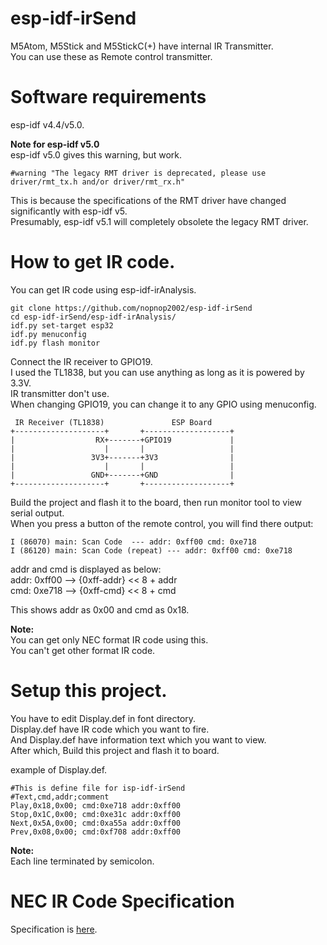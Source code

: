 # esp-idf-irSend
M5Atom, M5Stick and M5StickC(+) have internal IR Transmitter.   
You can use these as Remote control transmitter.   

# Software requirements
esp-idf v4.4/v5.0.   

__Note for esp-idf v5.0__   
esp-idf v5.0 gives this warning, but work.   

```
#warning "The legacy RMT driver is deprecated, please use driver/rmt_tx.h and/or driver/rmt_rx.h"
```
This is because the specifications of the RMT driver have changed significantly with esp-idf v5.   
Presumably, esp-idf v5.1 will completely obsolete the legacy RMT driver.   


# How to get IR code.
You can get IR code using esp-idf-irAnalysis.   

```
git clone https://github.com/nopnop2002/esp-idf-irSend
cd esp-idf-irSend/esp-idf-irAnalysis/
idf.py set-target esp32
idf.py menuconfig
idf.py flash monitor
```

Connect the IR receiver to GPIO19.   
I used the TL1838, but you can use anything as long as it is powered by 3.3V.   
IR transmitter don't use.   
When changing GPIO19, you can change it to any GPIO using menuconfig.   

```
 IR Receiver (TL1838)               ESP Board
+--------------------+       +-------------------+
|                  RX+-------+GPIO19             |
|                    |       |                   |
|                 3V3+-------+3V3                |
|                    |       |                   |
|                 GND+-------+GND                |
+--------------------+       +-------------------+
```

Build the project and flash it to the board, then run monitor tool to view serial output.   
When you press a button of the remote control, you will find there output:   
```
I (86070) main: Scan Code  --- addr: 0xff00 cmd: 0xe718
I (86120) main: Scan Code (repeat) --- addr: 0xff00 cmd: 0xe718
```
addr and cmd is displayed as below:   
addr: 0xff00 --> {0xff-addr} << 8 + addr   
cmd: 0xe718 --> {0xff-cmd} << 8 + cmd   

This shows addr as 0x00 and cmd as 0x18.

**Note:**   
You can get only NEC format IR code using this.   
You can't get other format IR code.   


# Setup this project.
You have to edit Display.def in font directory.   
Display.def have IR code which you want to fire.   
And Display.def have information text which you want to view.   
After which, Build this project and flash it to board.   

example of Display.def.   
```
#This is define file for isp-idf-irSend
#Text,cmd,addr;comment
Play,0x18,0x00; cmd:0xe718 addr:0xff00
Stop,0x1C,0x00; cmd:0xe31c addr:0xff00
Next,0x5A,0x00; cmd:0xa55a addr:0xff00
Prev,0x08,0x00; cmd:0xf708 addr:0xff00
```

**Note:**   
Each line terminated by semicolon.


# NEC IR Code Specification
Specification is [here](https://user-images.githubusercontent.com/6020549/59671633-f7fd4b80-91f8-11e9-9bc6-45ab6e18ebc8.jpg).   

